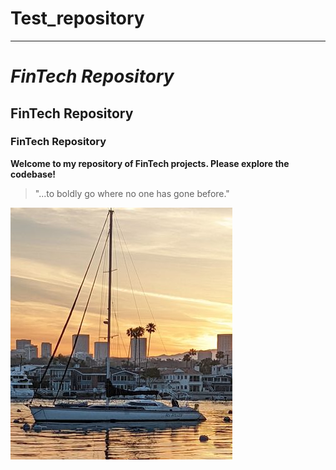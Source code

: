 # Test_repository
---
# *FinTech Repository*

## **FinTech Repository**

### FinTech Repository

**Welcome to my repository of FinTech projects. Please explore the codebase!**
> "...to boldly go where no one has gone before."

![Three circular icons that represent a phone, the python logo, and money.](images/Eliana.jpg)